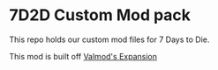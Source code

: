# 7D2D Custom Mod pack
This repo holds our custom mod files for 7 Days to Die.  

This mod is built off [Valmod's Expansion](https://github.com/7days2mod/Valmod-Expansion)
